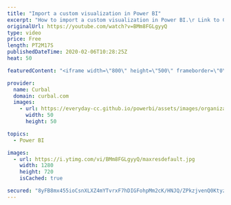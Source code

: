 ```yaml
---
title: "Import a custom visualization in Power BI"
excerpt: "How to import a custom visualization in Power BI.\r Link to Custom Visualization Gallery:https://app.powerbi.com/visuals/\r Link to how to remove a custom visualization:https://www.youtube.com/watch?v=K0I1EDbrW9M   Looking for a download file? Go to our Download Center: https://curbal.com/donwload-center"
originalUrl: https://youtube.com/watch?v=BMm8FGLgyyQ
type: video
price: Free
length: PT2M17S
publishedDateTime: 2020-02-06T10:28:25Z
heat: 50

featuredContent: "<iframe width=\"800\" height=\"500\" frameborder=\"0\" src=\"https://www.youtube.com/embed/BMm8FGLgyyQ\" allow=\"accelerometer; autoplay; encrypted-media; gyroscope; picture-in-picture\" allowfullscreen></iframe>"

provider:
  name: Curbal
  domain: curbal.com
  images:
    - url: https://everyday-cc.github.io/powerbi/assets/images/organizations/curbal.com-50x50.jpg
      width: 50
      height: 50

topics:
  - Power BI

images:
  - url: https://i.ytimg.com/vi/BMm8FGLgyyQ/maxresdefault.jpg
    width: 1280
    height: 720
    isCached: true

secured: "8yFB8mx455ioCsnXLXZ4mYTvrxF7hDIGFohpMm2cK/HNJQ/ZPkzjvenQ0KtyzZhoYyeuJJOQo8Ove2tUPChCIIYiZSCdigTO3GfPI4vZLc/HggrTARN/TCaEptK6Y5MLmvmz+I+ojub4JEhzAAQ0Om38zxrV6pepX2xfwU4Yzx0Ln6e8Gfuh2I+Qdzaqdyik85Vmn5i3t+9Bxo6rGqt7RjRr0CuKlZtq3OgegrGvJixITZqvjq2Ly+Eh5E2EfFM1U+XlgJ6fFTL4j8nTCgnvyWqRbwz0ljgm9SHkcAEKJAZQ5xFI8OfAtjjpJS3eh1QwqizxfWrmeYYGgD2wvwTRNX1pImaMhD8EpKOrsF0MfTDLQGqb7hICb+IECqsV56oa17uTjtk+GtcDN2F354NNwfswquVe76yLe/eZ92Rc4ro=;Rrt+wgWsnNxCfYXrU24qiA=="
---
```


